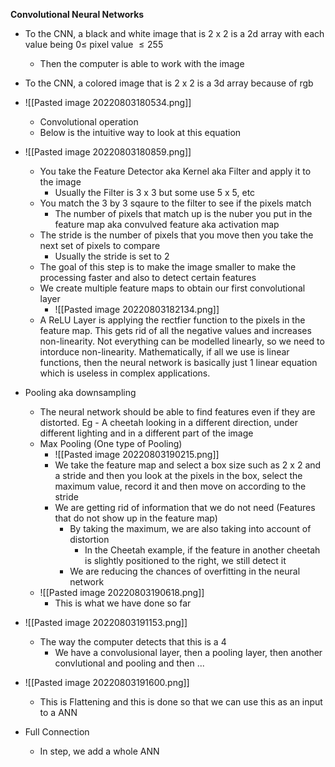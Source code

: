 **Convolutional Neural Networks**

- To the CNN, a black and white image that is 2 x 2 is a 2d array with each value being $0\le$ pixel value $\le255$
	- Then the computer is able to work with the image
- To the CNN, a colored image that is 2 x 2 is a 3d array because of rgb
- ![[Pasted image 20220803180534.png]]
	- Convolutional operation
	- Below is the intuitive way to look at this equation
- ![[Pasted image 20220803180859.png]]
	- You take the Feature Detector aka Kernel aka Filter and apply it to the image
		- Usually the Filter is 3 x 3 but some use 5 x 5, etc
	- You match the 3 by 3 sqaure to the filter to see if the pixels match
		- The number of pixels that match up is the nuber you put in the feature map aka convulved feature aka activation map
	- The stride is the number of pixels that you move then you take the next set of pixels to compare
		- Usually the stride is set to 2
	- The goal of this step is to make the image smaller to make the processing faster and also to detect certain features
	- We create multiple feature maps to obtain our first convolutional layer
		- ![[Pasted image 20220803182134.png]]
	- A ReLU Layer is applying the rectfier function to the pixels in the feature map. This gets rid of all the negative values and increases non-linearity. Not everything can be modelled linearly, so we need to intorduce non-linearity. Mathematically, if all we use is linear functions, then the neural network is basically just 1 linear equation which is useless in complex applications.


- Pooling aka downsampling
	- The neural network should be able to find features even if they are distorted. Eg - A cheetah looking in a different direction, under different lighting and in a different part of the image
	- Max Pooling (One type of Pooling)
		- ![[Pasted image 20220803190215.png]]
		- We take the feature map and select a box size such as 2 x 2 and a stride and then you look at the pixels in the box, select the maximum value, record it and then move on according to the stride
		- We are getting rid of information that we do not need (Features that do not show up in the feature map)
			- By taking the maximum, we are also taking into account of distortion
				- In the Cheetah example, if the feature in another cheetah is slightly positioned to the right, we still detect it
			- We are reducing the chances of overfitting in the neural network
	- ![[Pasted image 20220803190618.png]]
		- This is what we have done so far

- ![[Pasted image 20220803191153.png]]
	- The way the computer detects that this is a 4
		- We have a convolusional layer, then a pooling layer, then another convlutional and pooling and then ...

- ![[Pasted image 20220803191600.png]]
	- This is Flattening and this is done so that we can use this as an input to a ANN

- Full Connection
	- In step, we add a whole ANN



